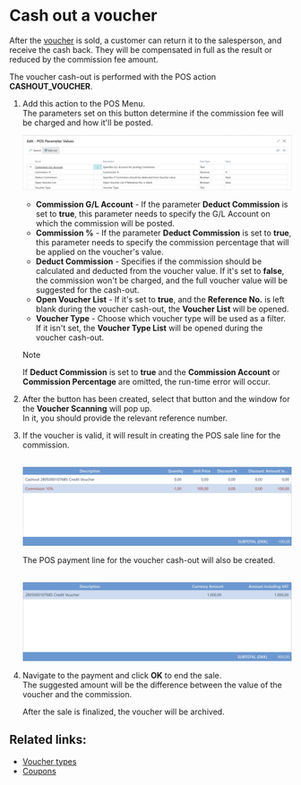 # Cash out a voucher

After the [voucher](../howto/Create_a_new_voucher.md) is sold, a customer can return it to the salesperson, and receive the cash back. They will be compensated in full as the result or reduced by the commission fee amount.

The voucher cash-out is performed with the POS action **CASHOUT_VOUCHER**.

1. Add this action to the POS Menu.      
   The parameters set on this button determine if the commission fee will be charged and how it'll be posted.

    ![parameters](../images/Cashout_parameters.png)

   - **Commission G/L Account** - If the parameter **Deduct Commission** is set to **true**, this parameter needs to specify the G/L Account on which the commission will be posted.
   - **Commission %** - If the parameter **Deduct Commission** is set to **true**, this parameter needs to specify the commission percentage that will be applied on the voucher's value.
   - **Deduct Commission** - Specifies if the commission should be calculated and deducted from the voucher value. If it's set to **false**, the commission won't be charged, and the full voucher value will be suggested for the cash-out.
   - **Open Voucher List** - If it's set to **true**, and the **Reference No.** is left blank during the voucher cash-out, the **Voucher List** will be opened.
   - **Voucher Type** - Choose which voucher type will be used as a filter. If it isn't set, the **Voucher Type List** will be opened during the voucher cash-out.

   > [!Note]
   > If **Deduct Commission** is set to **true** and the **Commission Account** or **Commission Percentage** are omitted, the run-time error will occur.

2. After the button has been created, select that button and the window for the **Voucher Scanning** will pop up.      
   In it, you should provide the relevant reference number.

3. If the voucher is valid, it will result in creating the POS sale line for the commission.

   <br/><img src="../images/CommisionLine.png" width="600"/>

   The POS payment line for the voucher cash-out will also be created. 

   <br/><img src="../images/PaymentLineVoucher.png" width="600"/>

4. Navigate to the payment and click **OK** to end the sale.      
   The suggested amount will be the difference between the value of the voucher and the commission.

   After the sale is finalized, the voucher will be archived.

## Related links:

- [Voucher types](../explanation/Voucher_types.md)
- [Coupons](../../coupons/intro.md)